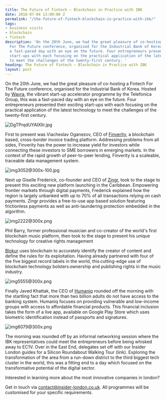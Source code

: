 ```yaml
---
title: The Future of Fintech – Blockchain in Practice with IBK
date: 2018-07-04 13:09:00 Z
permalink: "/the-future-of-fintech-blockchain-in-practice-with-ibk/"
tags:
- business visits
- blockchain
- fintech
description: 'On the 20th June, we had the great pleasure of co-hosting a Fintech
  For The Future conference, organised for the Industrial Bank of Korea. This was
  a fast-paced day with an eye on the future. Four entrepreneurs presented their exciting
  start-ups with each focusing on the practical application of the latest technology
  to meet the challenges of the twenty-first century. '
heading: The Future of Fintech – Blockchain in Practice with IBK
layout: post
---
```




 

On the 20th June, we had the great pleasure of co-hosting a Fintech For The Future conference, organised for the Industrial Bank of Korea. Hosted by [Wayra](https://wayra.co.uk/), the vibrant start-up accelerator programme by the Telefonica Group, this was a fast-paced day with an eye on the future. Four entrepreneurs presented their exciting start-ups with each focusing on the practical application of the latest technology to meet the challenges of the twenty-first century.  

 

![DgTPrqdUYAIXlIr.jpg](/uploads/DgTPrqdUYAIXlIr.jpg) 

 

First to present was Viacheslav Oganezov, CEO of [Finverity](http://finverity.com/home), a blockchain based, cross-border invoice trading platform. Addressing problems from all sides, Finverity has the power to increase yield for investors while connecting these investors to SME borrowers in emerging markets. In the context of the rapid growth of peer-to-peer lending, Finverity is a scaleable, traceable data management system. 

 

![img3052@300x-100.jpg](/uploads/img3052@300x-100.jpg)

Next up Giselle Frederick, co-founder and CEO of [Zingr](https://www.zingr.io/), took to the stage to present this exciting new platform launching in the Caribbean. Empowering frontier markets through digital payments, Frederick explained how the region is largely unbanked with up to 70% of all transactions relying on cash payments. Zingr provides a free-to-use app based solution featuring frictionless payments as well as anti-laundering protection embedded in the algorithm.  

 

![img2222@300x.png](/uploads/img2222@300x.png)

 

Phil Barry, former professional musician and co-creator of the world's first blockchain music platform, then took to the stage to present his unique technology for creative rights management  

[Blokur](https://www.blokur.com/) uses blockchain to accurately identify the creator of content and define the rules for its exploitation. Having already partnered with four of the five biggest record labels in the world, this cutting-edge use of blockchain technology bolsters ownership and publishing rights in the music industry.  

 

![img5555@300x.png](/uploads/img5555@300x.png)

 

Finally Javed Khattak, the CEO of [Humaniq](https://humaniq.com/) rounded off the morning with the startling fact that more than two billion adults do not have access to the banking system. Humaniq focuses on providing vulnerable and low-income groups with access to affordable financial products. This financial inclusion takes the form of a live app, available on Google Play Store which uses biometric identification instead of passports and signatures.  


![img6079@300x.png](/uploads/img6079@300x.png)
 

The morning was rounded off by an informal networking session where the IBK representatives could meet the entrepreneurs before being whisked away to EC1V. Over in the East End, delegates set off with our Insider London guides for a Silicon Roundabout Walking Tour (link). Exploring the transformation of the area from a run-down district to the third biggest tech cluster in the world, this was a fitting end to a day which focused on the transformative potential of the digital sector. 

 

Interested in learning more about the most innovative companies in london?  

Get in touch via <a href="mailto:contact@insider-london.co.uk">contact@insider-london.co.uk</a>. All programmes will be customised for your specific requirements. 

 

 